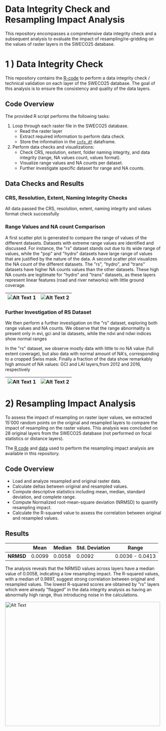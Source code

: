 # Data Integrity Check and Resampling Impact Analysis

This repository encompasses a comprehensive data integrity check and a subsequent analysis to evaluate the impact of resampling/re-gridding on the values of raster layers in the SWECO25 database. 

# 1 ) Data Integrity Check 

This repository contains the [R-code](https://github.com/NKulling/SWECO25/blob/main/database_validation/script/database_validation.R) to perform a data integrity check / technical validation on each layer of the SWECO25 database. The goal of this analysis is to ensure the consistency and quality of the data layers.

## Code Overview

The provided R script performs the following tasks:

1. Loop through each raster file in the SWECO25 database.
   - Read the raster layer 
   - Extract required information to perform data check.
   - Store the information in the [`info_df`](https://github.com/NKulling/SWECO25/blob/main/database_validation/result_dataframe/info_df.rds) dataframe.
2. Perform data checks and visualizations:
   - Check CRS, resolution, extent, folder naming integrity, and data integrity (range, NA values count, values format).
   - Visualize range values and NA counts per dataset.
   - Further investigate specific dataset for range and NA counts.

## Data Checks and Results

### CRS, Resolution, Extent, Naming Integrity Checks

All data passed the CRS, resolution, extent, naming integrity and values format check successfully

### Range Values  and NA count Comparison

A first scatter plot is generated to compare the range of values of the different datasets. Datasets with extreme range values are identified and discussed. For instance, the "rs" dataset stands out due to its wide range of values, while the "pop" and "hydro" datasets have large range of values that are justified by the nature of the data. 
A second scatter plot visualizes the NA count of the different datasets.  The "rs", "hydro", and "trans" datasets have higher NA counts values than the other datasets. These high NA counts are legitimate for "hydro" and "trans" datasets, as these layers represent linear features (road and river networks) with little ground coverage. 


| ![Alt Text 1](https://github.com/NKulling/SWECO25/blob/main/database_validation/figures/scatterplot_range.jpg) | ![Alt Text 2](https://github.com/NKulling/SWECO25/blob/main/database_validation/figures/scatterplot_NAcount.jpg) |
|:---:|:---:|


### Further Investigation of RS Dataset

We then perform a further investigation on the "rs" dataset, exploring both range values and NA counts. We observe that the range abnormality is present only in evi, gci and lai datasets, while the ndvi and ndwi indices show normal ranges 

In the "rs" dataset, we observe mostly data with little to no NA value (full extent coverage), but also data with normal amount of NA's, corresponding to a cropped Swiss mask.  Finally a fraction of the data show remarkably high amount of NA values: GCI and LAI layers,from 2012 and 2016, respectively

| ![Alt Text 1](https://github.com/NKulling/SWECO25/blob/main/database_validation/figures/scatterplot_range_RS.jpg) | ![Alt Text 2](https://github.com/NKulling/SWECO25/blob/main/database_validation/figures/scatterplot_NA_count_RS.jpg) |
|:---:|:---:|

# 2) Resampling Impact Analysis

To assess the impact of resampling on raster layer values, we extracted 15'000 random points on the original and resampled layers to compare the impact of resampling on the raster values. This analysis was concluded on 28 original layers from the SWECO25 database (not performed on focal statistics or distance layers). 

The [R code](https://github.com/NKulling/SWECO25/blob/main/database_validation/script/resampling_impact_analysis.R) and [data](https://github.com/NKulling/SWECO25/blob/main/database_validation/data/data.zip) used to perform the resampling impact analysis are available in this repository. 

## Code Overview

- Load and analyze resampled and original raster data.
- Calculate deltas between original and resampled values.
- Compute descriptive statistics including mean, median, standard deviation, and complete range.
- Compute Normalized root-mean-square deviation (NRMSD) to quantify resampling impact.
- Calculate the R-squared value to assess the correlation between original and resampled values.
  
##  Results


|         |    Mean    |  Median   | Std. Deviation |      Range       |
|---------|------------|-----------|----------------|------------------|
| **NRMSD** |  0.0099    |  0.0058   |      0.0092    | 0.0036 - 0.0413 |


The analysis reveals that the NRMSD values across layers have a median value of 0.0058, indicating a low resampling impact. The R-squared values, with a median of 0.9897, suggest strong correlation between original and resampled values. The lowest R-squared scores are obtained by "rs" layers which were already "flagged" in the data integrity analysis as having an abnormally high range, thus introducing noise in the calculations. 

<img src="https://github.com/NKulling/SWECO25/blob/main/database_validation/figures/scatterplot_NRMSD.jpg" alt="Alt Text" width="500" height="400">

